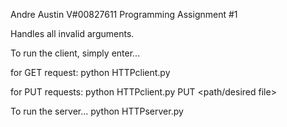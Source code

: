 Andre Austin
V#00827611
Programming Assignment #1

Handles all invalid arguments. 

To run the client, simply enter...

for GET request:
	python HTTPclient.py <URL>

for PUT requests:
	python HTTPclient.py PUT <URL> <path/desired file>

To run the server...
	python HTTPserver.py <port>
